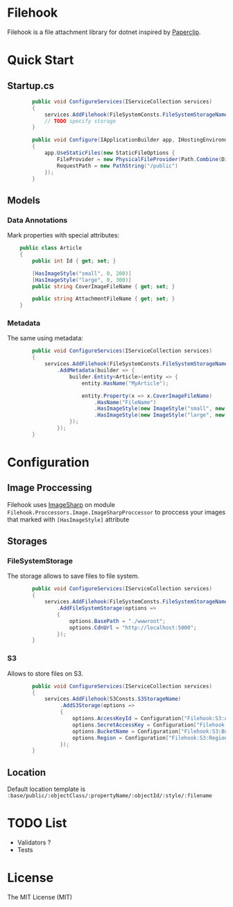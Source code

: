 ﻿# Filehook

Filehook is a file attachment library for dotnet inspired by [Paperclip](https://github.com/thoughtbot/paperclip).

# Quick Start

## Startup.cs

```csharp
        public void ConfigureServices(IServiceCollection services)
        {
            services.AddFilehook(FileSystemConsts.FileSystemStorageName);
            // TODO specify storage
        }
```

```csharp
        public void Configure(IApplicationBuilder app, IHostingEnvironment env, ILoggerFactory loggerFactory)
        {
            app.UseStaticFiles(new StaticFileOptions {
                FileProvider = new PhysicalFileProvider(Path.Combine(Directory.GetCurrentDirectory(), "./wwwroot/public")),
                RequestPath = new PathString("/public")
            });
        }
```

## Models

### Data Annotations

Mark properties with special attributes:

```csharp
    public class Article
    {
        public int Id { get; set; }

        [HasImageStyle("small", 0, 200)]
        [HasImageStyle("large", 0, 300)]
        public string CoverImageFileName { get; set; }

        public string AttachmentFileName { get; set; }
    }
```

### Metadata

The same using metadata:

```csharp
        public void ConfigureServices(IServiceCollection services)
        {
            services.AddFilehook(FileSystemConsts.FileSystemStorageName)
                .AddMetadata(builder => {
                    builder.Entity<Article>(entity => {
                        entity.HasName("MyArticle");

                        entity.Property(x => x.CoverImageFileName)
                            .HasName("FileName")
                            .HasImageStyle(new ImageStyle("small", new ImageResizeOptions { Height = 200 }))
                            .HasImageStyle(new ImageStyle("large", new ImageResizeOptions { Height = 300 }));
                    });
                });
        }
```

# Configuration

## Image Proccessing

Filehook uses [ImageSharp](https://github.com/JimBobSquarePants/ImageSharp) on module `Filehook.Proccessors.Image.ImageSharpProccessor` to proccess your images that marked with `[HasImageStyle]` attribute

## Storages

### FileSystemStorage

The storage allows to save files to file system.

```csharp
        public void ConfigureServices(IServiceCollection services)
        {
            services.AddFilehook(FileSystemConsts.FileSystemStorageName)
                .AddFileSystemStorage(options =>
                {
                    options.BasePath = "./wwwroot";
                    options.CdnUrl = "http://localhost:5000";
                });
        }
```

### S3

Allows to store files on S3.

```csharp
        public void ConfigureServices(IServiceCollection services)
        {
            services.AddFilehook(S3Consts.S3StorageName)
                 .AddS3Storage(options =>
                 {
                     options.AccessKeyId = Configuration["Filehook:S3:AccessKeyId"];
                     options.SecretAccessKey = Configuration["Filehook:S3:SecretAccessKey"];
                     options.BucketName = Configuration["Filehook:S3:BucketName"];
                     options.Region = Configuration["Filehook:S3:Region"];
                 });
        }
```
## Location

Default location template is `:base/public/:objectClass/:propertyName/:objectId/:style/:filename`

# TODO List

* Validators ?
* Tests

# License

The MIT License (MIT)
